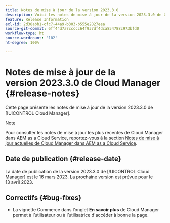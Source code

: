 ```yaml
---
title: Notes de mise à jour de la version 2023.3.0
description: Voici les notes de mise à jour de la version 2023.3.0 de Cloud Manager.
feature: Release Information
exl-id: 2d38abb1-cfc7-44a9-b303-b555e2827eea
source-git-commit: 6ff44d7a7ccccc64f937df4dca854788c973bfd0
workflow-type: ht
source-wordcount: '102'
ht-degree: 100%

---
```



# Notes de mise à jour de la version 2023.3.0 de Cloud Manager {#release-notes}

Cette page présente les notes de mise à jour de la version 2023.3.0 de [!UICONTROL Cloud Manager].

>[!NOTE]
>
>Pour consulter les notes de mise à jour les plus récentes de Cloud Manager dans AEM as a Cloud Service, reportez-vous à la section [Notes de mise à jour actuelles de Cloud Manager dans AEM as a Cloud Service](https://experienceleague.adobe.com/docs/experience-manager-cloud-service/content/implementing/using-cloud-manager/release-notes-cloud-manager/release-notes-cm-current.html?lang=fr).

## Date de publication {#release-date}

La date de publication de la version 2023.3.0 de [!UICONTROL Cloud Manager] est le 16 mars 2023. La prochaine version est prévue pour le 13 avril 2023.

## Correctifs {#bug-fixes}

* La vignette Commerce dans l’onglet **En savoir plus** de Cloud Manager permet à l’utilisateur ou à l’utilisatrice d&#39;accéder à bonne la page.
